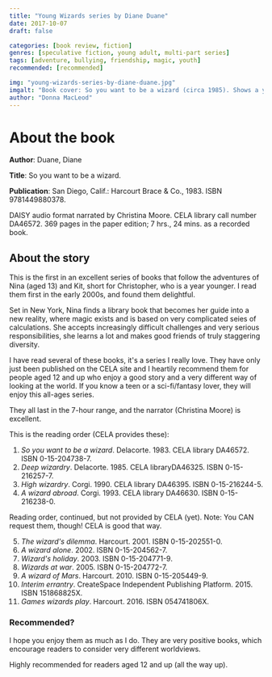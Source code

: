 ```yaml
---
title: "Young Wizards series by Diane Duane"
date: 2017-10-07
draft: false

categories: [book review, fiction]
genres: [speculative fiction, young adult, multi-part series]
tags: [adventure, bullying, friendship, magic, youth]
recommended: [recommended]

img: "young-wizards-series-by-diane-duane.jpg"
imgalt: "Book cover: So you want to be a wizard (circa 1985). Shows a young girl and a boy, in front of a tree, in a very fantastic landscape. The tree has a face, there is a flying machine, the countryside is full of unusual things."
author: "Donna MacLeod"
---
```


# About the book

**Author**: Duane, Diane

**Title**: So you want to be a wizard.

**Publication**: San Diego, Calif.: Harcourt Brace & Co., 1983. ISBN 9781449880378.

DAISY audio format narrated by Christina Moore. CELA library call number DA46572. 369 pages in the paper edition; 7 hrs., 24 mins. as a recorded book.

## About the story

This is the first in an excellent series of books that follow the adventures of Nina (aged 13) and Kit, short for Christopher, who is a year younger. I read them first in the early 2000s, and found them delightful.

Set in New York, Nina finds a library book that becomes her guide into a new reality, where magic exists and is based on very complicated seies of calculations. She accepts increasingly difficult challenges and very serious responsibilities, she learns a lot and makes good friends of truly staggering diversity.

I have read several of these books, it's a series I really love. They have only just been published on the CELA site and I heartily recommend them for people aged 12 and up who enjoy a good story and a very different way of looking at the world. If you know a teen or a sci-fi/fantasy lover, they will enjoy this all-ages series.

They all last in the 7-hour range, and the narrator (Christina Moore) is excellent.

This is the reading order (CELA provides these):

1. *So you want to be a wizard*. Delacorte. 1983. CELA library DA46572. ISBN 0-15-204738-7.
2. *Deep wizardry*. Delacorte. 1985. CELA libraryDA46325. ISBN 0-15-216257-7.
3. *High wizardry*. Corgi. 1990. CELA library DA46395. ISBN 0-15-216244-5.
4. *A wizard abroad*. Corgi. 1993. CELA library DA46630. ISBN 0-15-216238-0.


Reading order, continued, but not provided by CELA (yet). Note: You CAN request them, though! CELA is good that way.

5. *The wizard's dilemma*. Harcourt. 2001. ISBN 0-15-202551-0.
6. *A wizard alone*. 2002. ISBN 0-15-204562-7.
7. *Wizard's holiday*. 2003. ISBN 0-15-204771-9.
8. *Wizards at war*. 2005. ISBN 0-15-204772-7.
8. *A wizard of Mars*. Harcourt. 2010. ISBN 0-15-205449-9.
10. *Interim errantry*. CreateSpace Independent Publishing Platform. 2015. ISBN 151868825X.
11. *Games wizards play*. Harcourt. 2016. ISBN 054741806X.

### Recommended?
I hope you enjoy them as much as I do. They are very positive books, which encourage readers to consider very different worldviews.

Highly recommended for readers aged 12 and up (all the way up).